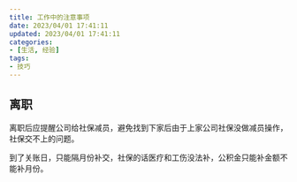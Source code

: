 ```yaml
---
title: 工作中的注意事项
date: 2023/04/01 17:41:11
updated: 2023/04/01 17:41:11
categories:
- [生活, 经验]
tags:
- 技巧
---
```



## 离职

离职后应提醒公司给社保减员，避免找到下家后由于上家公司社保没做减员操作，社保交不上的问题。

到了关账日，只能隔月份补交，社保的话医疗和工伤没法补，公积金只能补金额不能补月份。










